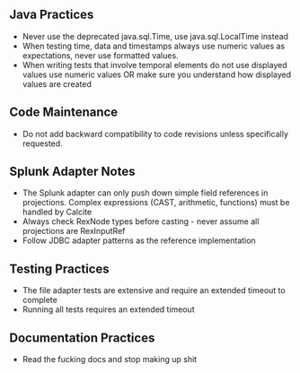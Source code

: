 ## Java Practices

- Never use the deprecated java.sql.Time, use java.sql.LocalTime instead
- When testing time, data and timestamps always use numeric values as expectations, never use formatted values.
- When writing tests that involve temporal elements do not use displayed values use numeric values OR make sure you understand how displayed values are created

## Code Maintenance

- Do not add backward compatibility to code revisions unless specifically requested.

## Splunk Adapter Notes

- The Splunk adapter can only push down simple field references in projections. Complex expressions (CAST, arithmetic, functions) must be handled by Calcite
- Always check RexNode types before casting - never assume all projections are RexInputRef
- Follow JDBC adapter patterns as the reference implementation

## Testing Practices

- The file adapter tests are extensive and require an extended timeout to complete
- Running all tests requires an extended timeout

## Documentation Practices

- Read the fucking docs and stop making up shit